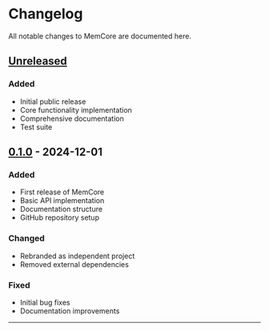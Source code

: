 # Changelog

All notable changes to MemCore are documented here.

## [Unreleased]

### Added
- Initial public release
- Core functionality implementation
- Comprehensive documentation
- Test suite

## [0.1.0] - 2024-12-01

### Added
- First release of MemCore
- Basic API implementation
- Documentation structure
- GitHub repository setup

### Changed
- Rebranded as independent project
- Removed external dependencies

### Fixed
- Initial bug fixes
- Documentation improvements

---

[Unreleased]: https://github.com/prakashgbid/memcore-ai/compare/v0.1.0...HEAD
[0.1.0]: https://github.com/prakashgbid/memcore-ai/releases/tag/v0.1.0
